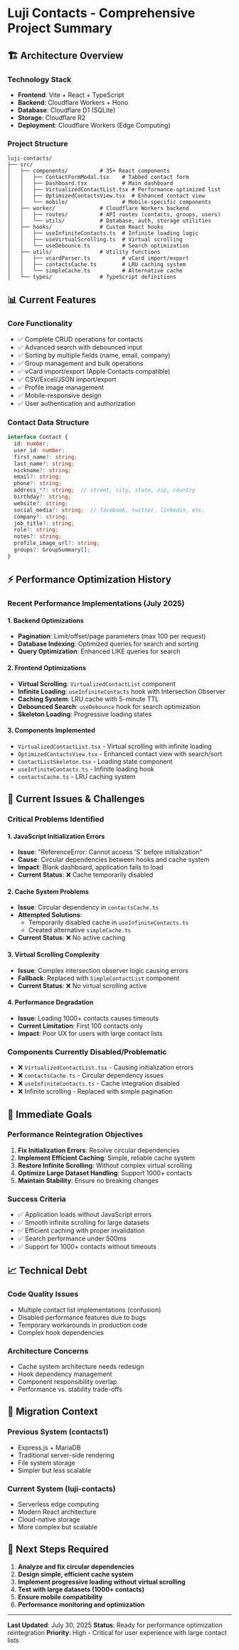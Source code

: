 # Luji Contacts - Comprehensive Project Summary

## 🏗️ **Architecture Overview**

### **Technology Stack**
- **Frontend**: Vite + React + TypeScript
- **Backend**: Cloudflare Workers + Hono
- **Database**: Cloudflare D1 (SQLite)
- **Storage**: Cloudflare R2
- **Deployment**: Cloudflare Workers (Edge Computing)

### **Project Structure**
```
luji-contacts/
├── src/
│   ├── components/          # 35+ React components
│   │   ├── ContactFormModal.tsx    # Tabbed contact form
│   │   ├── Dashboard.tsx           # Main dashboard
│   │   ├── VirtualizedContactList.tsx # Performance-optimized list
│   │   ├── OptimizedContactsView.tsx  # Enhanced contact view
│   │   └── mobile/                 # Mobile-specific components
│   ├── worker/              # Cloudflare Workers backend
│   │   ├── routes/          # API routes (contacts, groups, users)
│   │   └── utils/           # Database, auth, storage utilities
│   ├── hooks/               # Custom React hooks
│   │   ├── useInfiniteContacts.ts  # Infinite loading logic
│   │   ├── useVirtualScrolling.ts  # Virtual scrolling
│   │   └── useDebounce.ts          # Search optimization
│   ├── utils/               # Utility functions
│   │   ├── vcardParser.ts          # vCard import/export
│   │   ├── contactsCache.ts        # LRU caching system
│   │   └── simpleCache.ts          # Alternative cache
│   └── types/               # TypeScript definitions
```

## 📊 **Current Features**

### **Core Functionality**
- ✅ Complete CRUD operations for contacts
- ✅ Advanced search with debounced input
- ✅ Sorting by multiple fields (name, email, company)
- ✅ Group management and bulk operations
- ✅ vCard import/export (Apple Contacts compatible)
- ✅ CSV/Excel/JSON import/export
- ✅ Profile image management
- ✅ Mobile-responsive design
- ✅ User authentication and authorization

### **Contact Data Structure**
```typescript
interface Contact {
  id: number;
  user_id: number;
  first_name?: string;
  last_name?: string;
  nickname?: string;
  email?: string;
  phone?: string;
  address_*?: string;  // street, city, state, zip, country
  birthday?: string;
  website?: string;
  social_media?: string;  // facebook, twitter, linkedin, etc.
  company?: string;
  job_title?: string;
  role?: string;
  notes?: string;
  profile_image_url?: string;
  groups?: GroupSummary[];
}
```

## ⚡ **Performance Optimization History**

### **Recent Performance Implementations (July 2025)**

#### **1. Backend Optimizations**
- **Pagination**: Limit/offset/page parameters (max 100 per request)
- **Database Indexing**: Optimized queries for search and sorting
- **Query Optimization**: Enhanced LIKE queries for search

#### **2. Frontend Optimizations**
- **Virtual Scrolling**: `VirtualizedContactList` component
- **Infinite Loading**: `useInfiniteContacts` hook with Intersection Observer
- **Caching System**: LRU cache with 5-minute TTL
- **Debounced Search**: `useDebounce` hook for search optimization
- **Skeleton Loading**: Progressive loading states

#### **3. Components Implemented**
- `VirtualizedContactList.tsx` - Virtual scrolling with infinite loading
- `OptimizedContactsView.tsx` - Enhanced contact view with search/sort
- `ContactListSkeleton.tsx` - Loading state component
- `useInfiniteContacts.ts` - Infinite loading hook
- `contactsCache.ts` - LRU caching system

## 🚨 **Current Issues & Challenges**

### **Critical Problems Identified**

#### **1. JavaScript Initialization Errors**
- **Issue**: "ReferenceError: Cannot access 'S' before initialization"
- **Cause**: Circular dependencies between hooks and cache system
- **Impact**: Blank dashboard, application fails to load
- **Current Status**: ❌ Cache temporarily disabled

#### **2. Cache System Problems**
- **Issue**: Circular dependency in `contactsCache.ts`
- **Attempted Solutions**: 
  - Temporarily disabled cache in `useInfiniteContacts.ts`
  - Created alternative `simpleCache.ts`
- **Current Status**: ❌ No active caching

#### **3. Virtual Scrolling Complexity**
- **Issue**: Complex intersection observer logic causing errors
- **Fallback**: Replaced with `SimpleContactList` component
- **Current Status**: ❌ No virtual scrolling active

#### **4. Performance Degradation**
- **Issue**: Loading 1000+ contacts causes timeouts
- **Current Limitation**: First 100 contacts only
- **Impact**: Poor UX for users with large contact lists

### **Components Currently Disabled/Problematic**
- ❌ `VirtualizedContactList.tsx` - Causing initialization errors
- ❌ `contactsCache.ts` - Circular dependency issues
- ❌ `useInfiniteContacts.ts` - Cache integration disabled
- ❌ Infinite scrolling - Replaced with simple pagination

## 🎯 **Immediate Goals**

### **Performance Reintegration Objectives**
1. **Fix Initialization Errors**: Resolve circular dependencies
2. **Implement Efficient Caching**: Simple, reliable cache system
3. **Restore Infinite Scrolling**: Without complex virtual scrolling
4. **Optimize Large Dataset Handling**: Support 1000+ contacts
5. **Maintain Stability**: Ensure no breaking changes

### **Success Criteria**
- ✅ Application loads without JavaScript errors
- ✅ Smooth infinite scrolling for large datasets
- ✅ Efficient caching with proper invalidation
- ✅ Search performance under 500ms
- ✅ Support for 1000+ contacts without timeouts

## 📈 **Technical Debt**

### **Code Quality Issues**
- Multiple contact list implementations (confusion)
- Disabled performance features due to bugs
- Temporary workarounds in production code
- Complex hook dependencies

### **Architecture Concerns**
- Cache system architecture needs redesign
- Hook dependency management
- Component responsibility overlap
- Performance vs. stability trade-offs

## 🔄 **Migration Context**

### **Previous System (contacts1)**
- Express.js + MariaDB
- Traditional server-side rendering
- File system storage
- Simpler but less scalable

### **Current System (luji-contacts)**
- Serverless edge computing
- Modern React architecture
- Cloud-native storage
- More complex but scalable

## 📝 **Next Steps Required**

1. **Analyze and fix circular dependencies**
2. **Design simple, efficient cache system**
3. **Implement progressive loading without virtual scrolling**
4. **Test with large datasets (1000+ contacts)**
5. **Ensure mobile compatibility**
6. **Performance monitoring and optimization**

---

**Last Updated**: July 30, 2025
**Status**: Ready for performance optimization reintegration
**Priority**: High - Critical for user experience with large contact lists
